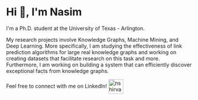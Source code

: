 <h1 align="left">Hi 👋, I'm Nasim</h1>

<p>I'm a Ph.D. student at the University of Texas - Arlington. </p>

<p>My research projects involve Knowledge Graphs, Machine Mining, and Deep Learning. More specifically, I am studying the effectiveness of link prediction algorithms for large real knowledge graphs and working on creating datasets that facilitate research on this task and more. Furthermore, I am working on building a system that can efficiently discover exceptional facts from knowledge graphs. </p>

<!--<p align="center">
  <img align="left" src="https://github-readme-stats.vercel.app/api?username=nasimshm&count_private=true&show_icons=true&theme=radical" alt="nasimshm"/>
  
</p>-->

<p align="left">
Feel free to connect with me on LinkedIn! 
  <a href="https://linkedin.com/in/nshirvanimahdavi" target="_blank"><img align="center" src="https://cdn.jsdelivr.net/npm/simple-icons@3.0.1/icons/linkedin.svg" alt="nshirvanimahdavi" height="40" width="40" /></a>
 <!-- <a href="https://scholar.google.com/citations?hl=en&user=_fHIY6IAAAAJ" target="_blank"><img align="center" src="https://cdn.jsdelivr.net/npm/simple-icons@3.0.1/icons/googlescholar.svg" alt="nasimshm" height="40" width="40" /></a>-->
  
</p>



<!--
**nasimshm/nasimshm** is a ✨ _special_ ✨ repository because its `README.md` (this file) appears on your GitHub profile.

Here are some ideas to get you started:

- 🔭 I’m currently working on ...
- 🌱 I’m currently learning ...
- 👯 I’m looking to collaborate on ...
- 🤔 I’m looking for help with ...
- 💬 Ask me about ...
- 📫 How to reach me: ...
- 😄 Pronouns: ...
- ⚡ Fun fact: ...
-->
